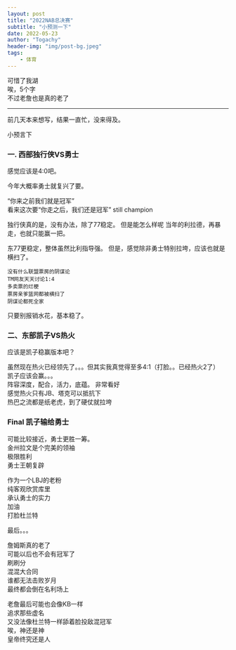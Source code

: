 ```yaml
---
layout: post
title: "2022NAB总决赛"
subtitle: "小预测一下"
date: 2022-05-23
author: "Togachy"
header-img: "img/post-bg.jpeg"
tags: 
    - 体育
---
```


可惜了我湖  
唉，5个字  
不过老詹也是真的老了

---


前几天本来想写，结果一直忙，没来得及。

小预言下

### 一. 西部独行侠VS勇士

感觉应该是4:0吧。

今年大概率勇士就复兴了要。

“你来之前我们就是冠军”  
看来这次要“你走之后，我们还是冠军”
still champion

独行侠真的是，没有办法，除了77稳定。
但是能怎么样呢
当年的利拉德，再暴走，也就只能赢一把。

东77更稳定，整体虽然比利指导强。
但是，感觉除非勇士特别拉垮，应该也就是横扫了。
```
没有什么联盟票房的阴谋论
TM网友天天讨论1:4
多卖票的烂梗
票房亲爹篮网都被横扫了
阴谋论都死全家
```

只要别报销水花，基本稳了。

### 二、东部凯子VS热火

应该是凯子稳赢版本吧？

虽然现在热火已经领先了。。。但其实我真觉得至多4:1（打脸。。已经热火2了）  
凯子应该会赢。。。  
阵容深度，配合，活力，底蕴。
非常看好  
感觉热火只有JB、塔克可以抵抗下  
热巴之流都是纸老虎，到了硬仗就拉垮  

### Final 凯子输给勇士

可能比较接近，勇士更胜一筹。  
金州拉文是个完美的领袖  
极限胜利  
勇士王朝复辟  

作为一个LBJ的老粉  
纯客观欣赏库里  
承认勇士的实力  
加油  
打脸杜兰特  

最后。。。

詹姆斯真的老了  
可能以后也不会有冠军了  
刷刷分  
混混大合同  
谁都无法击败岁月  
最终都会倒在名利场上

老詹最后可能也会像KB一样  
追求那些虚名  
又没法像杜兰特一样舔着脸投敌混冠军  
唉，神还是神  
皇帝终究还是人










